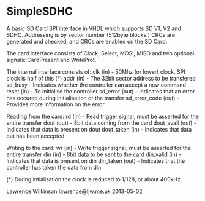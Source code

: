 SimpleSDHC
==========

A basic SD Card SPI interface in VHDL which supports SD V1, V2 and SDHC.
Addressing is by sector number (512byte blocks.)
CRCs are generated and checked, and CRCs are enabled on the SD Card.

The card interface consists of Clock, Select, MOSI, MISO and two optional signals: CardPresent and WriteProt.

The internal interface consists of:
clk (in) - 50Mhz (or lower) clock.  SPI clock is half of this (*)
addr (in) - The 32bit sector address to be transfered
sd_busy - Indicates whether the controller can accept a new command
reset (in) - To initialise the controller
sd_error (out) - Indicates that an error has occured during initialisation or the transfer
sd_error_code (out) - Provides more information on the error

Reading from the card:
rd (in) - Read trigger signal, must be asserted for the entire transfer
dout (out) - 8bit data coming from the card
dout_avail (out) - Indicates that data is present on dout
dout_taken (in) - Indicates that data out has been accepted

Writing to the card:
wr (in) - Write trigger signal, must be asserted for the entire transfer
din (in) - 8bit data to be sent to the card
din_valid (in) - Indicates that data is present on din
din_taken (out) - Indicates that the controller has taken the data from din

(*) During intialisation the clock is reduced to 1/128, or about 400kHz.

Lawrence Wilkinson
lawrence@ljw.me.uk
2013-05-02
